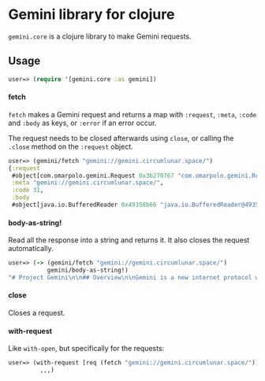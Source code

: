 # Gemini library for clojure

`gemini.core` is a clojure library to make Gemini requests.


## Usage

```clojure
user=> (require '[gemini.core :as gemini])
```

#### fetch

`fetch` makes a Gemini request and returns a map with `:request`,
`:meta`, `:code` and `:body` as keys, or `:error` if an error occur.

The request needs to be closed afterwards using `close`, or calling
the `.close` method on the `:request` object.

```clojure
user=> (gemini/fetch "gemini://gemini.circumlunar.space/")
{:request
 #object[com.omarpolo.gemini.Request 0x3b270767 "com.omarpolo.gemini.Request@3b270767"],
 :meta "gemini://gemini.circumlunar.space/",
 :code 31,
 :body
 #object[java.io.BufferedReader 0x49358b66 "java.io.BufferedReader@49358b66"]}
```

#### body-as-string!

Read all the response into a string and returns it.  It also closes
the request automatically.

```clojure
user=> (-> (gemini/fetch "gemini://gemini.circumlunar.space/")
           gemini/body-as-string!)
"# Project Gemini\n\n## Overview\n\nGemini is a new internet protocol which..."
```

#### close

Closes a request.

#### with-request

Like `with-open`, but specifically for the requests:

```clojure
user=> (with-request [req (fetch "gemini://gemini.circumlunar.space/")]
         ,,,)
```
